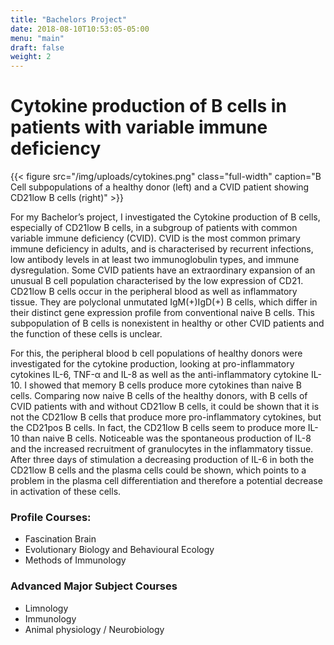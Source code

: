 ```yaml
---
title: "Bachelors Project"
date: 2018-08-10T10:53:05-05:00
menu: "main"
draft: false
weight: 2
---
```

# Cytokine production of B cells in patients with variable immune deficiency

{{< figure src="/img/uploads/cytokines.png" class="full-width" caption="B Cell subpopulations of a healthy donor (left) and a CVID patient showing CD21low B cells (right)" >}}

For my Bachelor’s project, I investigated the Cytokine production of B cells, especially of CD21low B cells, in a subgroup of patients with common variable immune deficiency (CVID). CVID is the most common primary immune deficiency in adults, and is characterised by recurrent infections, low antibody levels in at least two immunoglobulin types, and immune dysregulation. Some CVID patients have an extraordinary expansion of an unusual B cell population characterised by the low expression of CD21. CD21low B cells occur in the peripheral blood as well as inflammatory tissue. They are polyclonal unmutated IgM(+)IgD(+) B cells, which differ in their distinct gene expression profile from conventional naive B cells. This subpopulation of B cells is nonexistent in healthy or other CVID patients and the function of these cells is unclear.

For this, the peripheral blood b cell populations of healthy donors were investigated for the cytokine production, looking at pro-inflammatory cytokines IL-6, TNF-α and IL-8 as well as the anti-inflammatory cytokine IL-10. I showed that memory B cells produce more cytokines than naive B cells. Comparing now naive B cells of the healthy donors, with B cells of CVID patients with and without CD21low B cells, it could be shown that it is not the CD21low B cells that produce more pro-inflammatory cytokines, but the CD21pos B cells. In fact, the CD21low B cells seem to produce more IL-10 than naive B cells. Noticeable was the spontaneous production of IL-8 and the increased recruitment of granulocytes in the inflammatory tissue. After three days of stimulation a decreasing production of IL-6 in both the CD21low B cells and the plasma cells could be shown, which points to a problem in the plasma cell differentiation and therefore a potential decrease in activation of these cells.


### Profile Courses:

* Fascination Brain
* Evolutionary Biology and Behavioural Ecology
* Methods of Immunology

### Advanced Major Subject Courses

* Limnology
* Immunology
* Animal physiology / Neurobiology

